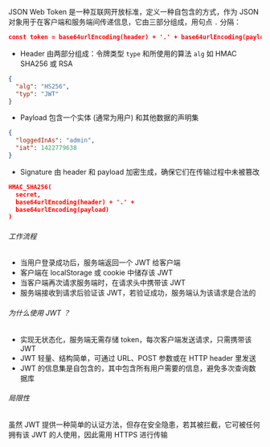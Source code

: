 JSON Web Token 是一种互联网开放标准，定义一种自包含的方式，作为 JSON 对象用于在客户端和服务端间传递信息，它由三部分组成，用句点 `.` 分隔：

```JSON
const token = base64urlEncoding(header) + '.' + base64urlEncoding(payload) + '.' + base64urlEncoding(signature)
```

- Header 由两部分组成：令牌类型 `type` 和所使用的算法 `alg` 如 HMAC SHA256 或 RSA

```JSON
{
  "alg": "HS256",
  "typ": "JWT"
}
```

- Payload 包含一个实体 (通常为用户) 和其他数据的声明集

```JSON
{
  "loggedInAs": "admin",
  "iat": 1422779638
}
```

- Signature 由 header 和 payload 加密生成，确保它们在传输过程中未被篡改

```JSON
HMAC_SHA256(
  secret,
  base64urlEncoding(header) + '.' +
  base64urlEncoding(payload)
)
```

###### 工作流程

- 当用户登录成功后，服务端返回一个 JWT 给客户端
- 客户端在 localStorage 或 cookie 中储存该 JWT
- 当客户端再次请求服务端时，在请求头中携带该 JWT
- 服务端接收到请求后验证该 JWT，若验证成功，服务端认为该请求是合法的

###### 为什么使用 JWT ？

- 实现无状态化，服务端无需存储 token，每次客户端发送请求，只需携带该 JWT
- JWT 轻量、结构简单，可通过 URL、POST 参数或在 HTTP header 里发送
- JWT 的信息集是自包含的，其中包含所有用户需要的信息，避免多次查询数据库

###### 局限性

虽然 JWT 提供一种简单的认证方法，但存在安全隐患，若其被拦截，它可被任何拥有该 JWT 的人使用，因此需用 HTTPS 进行传输
